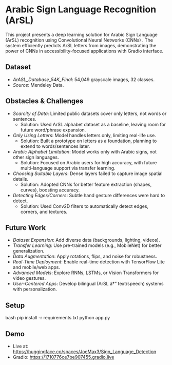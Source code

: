 # Arabic Sign Language Recognition (ArSL)

This project presents a deep learning solution for Arabic Sign Language (ArSL) recognition using Convolutional Neural Networks (CNNs) . The system efficiently predicts ArSL letters from images, demonstrating the power of CNNs in accessibility-focused applications with Gradio interface. 

## Dataset

- *ArASL_Database_54K_Final*: 54,049 grayscale images, 32 classes.
- *Source*: Mendeley Data.

## Obstacles & Challenges

- *Scarcity of Data*: Limited public datasets cover only letters, not words or sentences.
  - Solution: Used ArSL alphabet dataset as a baseline, leaving room for future word/phrase expansion.
- *Only Using Letters*: Model handles letters only, limiting real-life use.
  - Solution: Built a prototype on letters as a foundation, planning to extend to words/sentences later.
- *Arabic Alphabet Limitation*: Model works only with Arabic signs, not other sign languages.
  - Solution: Focused on Arabic users for high accuracy, with future multi-language support via transfer learning.
- *Choosing Suitable Layers*: Dense layers failed to capture image spatial details.
  - Solution: Adopted CNNs for better feature extraction (shapes, curves), boosting accuracy.
- *Detecting Edges/Corners*: Subtle hand gesture differences were hard to detect.
  - Solution: Used Conv2D filters to automatically detect edges, corners, and textures.

## Future Work

- *Dataset Expansion*: Add diverse data (backgrounds, lighting, videos).
- *Transfer Learning*: Use pre-trained models (e.g., MobileNet) for better generalization.
- *Data Augmentation*: Apply rotations, flips, and noise for robustness.
- *Real-Time Deployment*: Enable real-time detection with TensorFlow Lite and mobile/web apps.
- *Advanced Models*: Explore RNNs, LSTMs, or Vision Transformers for video gestures.
- *User-Centered Apps*: Develop bilingual (ArSL â†” text/speech) systems with personalization.

## Setup

bash
pip install -r requirements.txt
python app.py


## Demo

- Live at: https://huggingface.co/spaces/JoeMax3/Sign_Language_Detection
- Gradio: https://1710776ce7be907455.gradio.live

